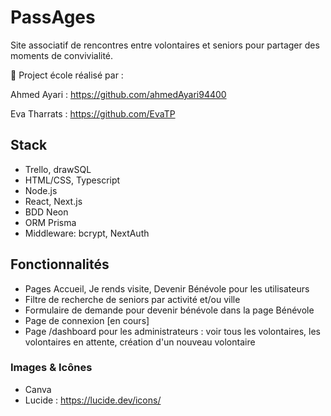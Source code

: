 # PassAges

Site associatif de rencontres entre volontaires et seniors pour partager des moments de convivialité.

👥 Project école réalisé par :

Ahmed Ayari : https://github.com/ahmedAyari94400

Eva Tharrats : https://github.com/EvaTP

## Stack

- Trello, drawSQL
- HTML/CSS, Typescript
- Node.js
- React, Next.js
- BDD Neon
- ORM Prisma
- Middleware: bcrypt, NextAuth

## Fonctionnalités

- Pages Accueil, Je rends visite, Devenir Bénévole pour les utilisateurs
- Filtre de recherche de seniors par activité et/ou ville
- Formulaire de demande pour devenir bénévole dans la page Bénévole
- Page de connexion [en cours]
- Page /dashboard pour les administrateurs : voir tous les volontaires, les volontaires en attente, création d'un nouveau volontaire

### Images & Icônes

- Canva
- Lucide : https://lucide.dev/icons/
